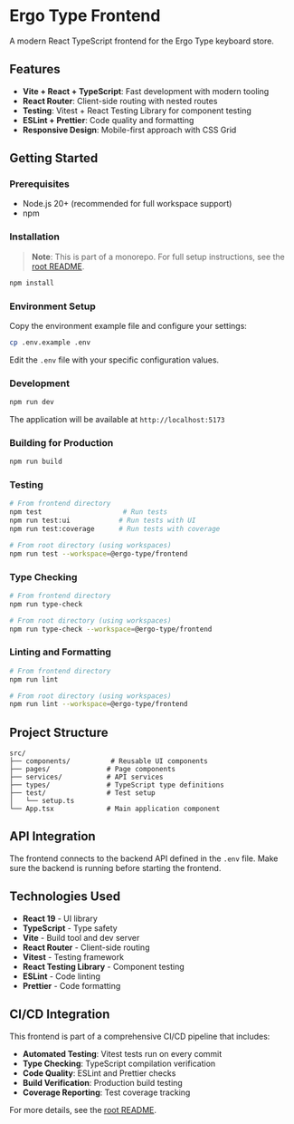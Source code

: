 # Ergo Type Frontend

A modern React TypeScript frontend for the Ergo Type keyboard store.

## Features

- **Vite + React + TypeScript**: Fast development with modern tooling
- **React Router**: Client-side routing with nested routes
- **Testing**: Vitest + React Testing Library for component testing
- **ESLint + Prettier**: Code quality and formatting
- **Responsive Design**: Mobile-first approach with CSS Grid

## Getting Started

### Prerequisites

- Node.js 20+ (recommended for full workspace support)
- npm

### Installation

> **Note**: This is part of a monorepo. For full setup instructions, see the [root README](../../README.md).

```bash
npm install
```

### Environment Setup

Copy the environment example file and configure your settings:

```bash
cp .env.example .env
```

Edit the `.env` file with your specific configuration values.

### Development

```bash
npm run dev
```

The application will be available at `http://localhost:5173`

### Building for Production

```bash
npm run build
```

### Testing

```bash
# From frontend directory
npm test                    # Run tests
npm run test:ui            # Run tests with UI
npm run test:coverage      # Run tests with coverage

# From root directory (using workspaces)
npm run test --workspace=@ergo-type/frontend
```

### Type Checking

```bash
# From frontend directory
npm run type-check

# From root directory (using workspaces)
npm run type-check --workspace=@ergo-type/frontend
```

### Linting and Formatting

```bash
# From frontend directory
npm run lint

# From root directory (using workspaces)
npm run lint --workspace=@ergo-type/frontend
```

## Project Structure

```
src/
├── components/          # Reusable UI components
├── pages/              # Page components
├── services/           # API services
├── types/              # TypeScript type definitions
├── test/               # Test setup
│   └── setup.ts
└── App.tsx             # Main application component
```

## API Integration

The frontend connects to the backend API defined in the `.env` file. Make sure the backend is running before starting the frontend.

## Technologies Used

- **React 19** - UI library
- **TypeScript** - Type safety
- **Vite** - Build tool and dev server
- **React Router** - Client-side routing
- **Vitest** - Testing framework
- **React Testing Library** - Component testing
- **ESLint** - Code linting
- **Prettier** - Code formatting

## CI/CD Integration

This frontend is part of a comprehensive CI/CD pipeline that includes:

- **Automated Testing**: Vitest tests run on every commit
- **Type Checking**: TypeScript compilation verification
- **Code Quality**: ESLint and Prettier checks
- **Build Verification**: Production build testing
- **Coverage Reporting**: Test coverage tracking

For more details, see the [root README](../../README.md#continuous-integration-cicd).
